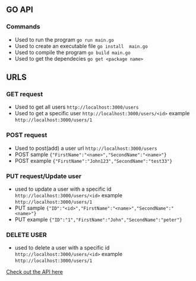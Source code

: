 ## GO API

### Commands 
-  Used to run the program `go run main.go` 
-  Used to create an executable file `go install  main.go`
-  Used to compile the program `go build main.go`
-  Used to get the dependecies `go get <package name>`

## URLS

### GET request
- Used to get all users `http://localhost:3000/users`
- Used to get a specific user `http://localhost:3000/users/<id>`  example `http://localhost:3000/users/1`

### POST request
- Used to post(add) a user url `http://localhost:3000/users`
- POST sample `{"FirstName":"<name>","SecondName":"<name>"}`
- POST example `{"FirstName":"John123","SecondName":"test33"}`


### PUT request/Update user
- used to update a user with a specific id `http://localhost:3000/users/<id>`  example `http://localhost:3000/users/1`
- PUT sample `{"ID":"<id>","FirstName":"<name>","SecondName":"<name>"}`
- PUT example `{"ID":"1","FirstName":"John","SecondName":"peter"}`

### DELETE USER
- used to delete a user with a specific id `http://localhost:3000/users/<id>`  example `http://localhost:3000/users/1`

[Check out the API here](https://api-service-go.herokuapp.com/)
